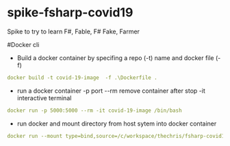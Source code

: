 # spike-fsharp-covid19
Spike to try to learn F#, Fable, F# Fake, Farmer


#Docker cli 

- Build a docker container by specifing a repo (-t) name and docker file (-f) 
```Yaml
docker build -t covid-19-image  -f .\Dockerfile .
``` 

- run a docker container -p port --rm remove container after stop -it interactive terminal
```Yaml
docker run -p 5000:5000 --rm -it covid-19-image /bin/bash 
``` 

- run docker and mount directory from host sytem into docker container
```Yaml
docker run --mount type=bind,source=/c/workspace/thechris/fsharp-covid19/data,target=/data/ -p 5000:5000 --rm -it covid-19-image
```

